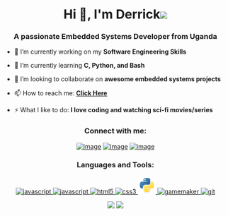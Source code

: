 <h1 align="center">Hi 👋, I'm Derrick<img height="40" src="https://emoji.gg/assets/emoji/7333-parrotdance.gif"></h1>
<h3 align="center">A passionate Embedded Systems Developer from Uganda</h3>

- 🔭 I’m currently working on my **Software Engineering Skills**

- 🌱 I’m currently learning **C, Python, and Bash**

- 👯 I’m looking to collaborate on **awesome embedded systems projects**

- 📫 How to reach me: **[Click Here](mailto:derrickmal123@gmail.com)**

- ⚡ What I like to do: **I love coding and watching sci-fi movies/series**

<h3 align="center">Connect with me:</h3>
<div align="center">
  
[![image](https://img.shields.io/badge/Twitter-1DA1F2?style=for-the-badge&logo=twitter&logoColor=white)](https://twitter.com/malderok01)
[![image](https://img.shields.io/badge/Gmail-D14836?style=for-the-badge&logo=gmail&logoColor=white)](mailto:derrickmal123@gmail.com)
[![image](https://img.shields.io/badge/LinkedIn-0077B5?style=for-the-badge&logo=linkedin&logoColor=white)](https://www.linkedin.com/in/derrick-l-mayiku/)
</div>

<h3 align="center">Languages and Tools:</h3>

<p align="center">
  <a href="https://www.php.net/" target="_blank"> 
    <img src="https://user-images.githubusercontent.com/40387583/180991091-be573d94-6ce2-4998-ad05-c2e5c0aced2c.png" alt="javascript" width="40" height="40"/> 
  </a>
  <a href="https://www.javascript.com/" target="_blank"> 
    <img src="https://cdn.jsdelivr.net/gh/devicons/devicon/icons/javascript/javascript-original.svg" alt="javascript" width="40" height="40"/> 
  </a>
  <a href="https://www.w3.org/html/" target="_blank"> 
    <img src="https://cdn.jsdelivr.net/gh/devicons/devicon/icons/html5/html5-plain-wordmark.svg" alt="html5" width="40" height="40"/> 
  </a>
  <a href="https://www.w3schools.com/css/" target="_blank"> 
    <img src="https://cdn.jsdelivr.net/gh/devicons/devicon/icons/css3/css3-plain-wordmark.svg" alt="css3" width="40" height="40"/> 
  </a> 
  <a href="https://www.python.org" target="_blank"> 
    <img src="https://raw.githubusercontent.com/devicons/devicon/master/icons/python/python-original.svg" alt="python" width="40" height="40"/> 
  </a>   
   <a href="https://gamemaker.io/en" target="_blank"> 
    <img src="https://coal.gamemaker.io/sites/5d75794b3c84c70006700381/theme/images/svg/logomark.svg?1653389763" alt="gamemaker" width="40" height="40"/> 
  </a>
  <a href="https://git-scm.com/" target="_blank"> 
    <img src="https://www.vectorlogo.zone/logos/git-scm/git-scm-icon.svg" alt="git" width="40" height="40"/> 
  </a>
</p>

<p align= "center">
  <img height= "150" src="https://github-readme-stats.vercel.app/api?username=DeroMal&theme=react&show_icons=true&include_all_commits=true" />
  <img height= "150" src="https://github-readme-stats.vercel.app/api/top-langs/?username=DeroMal&theme=react&langs_count=7&layout=compact&hide=yacc,gdscript" />
</p>
